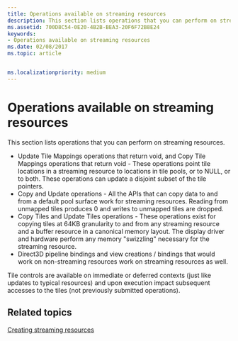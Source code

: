 ```yaml
---
title: Operations available on streaming resources
description: This section lists operations that you can perform on streaming resources.
ms.assetid: 700D8C54-0E20-4B2B-BEA3-20F6F72B8E24
keywords:
- Operations available on streaming resources
ms.date: 02/08/2017
ms.topic: article


ms.localizationpriority: medium
---
```

# Operations available on streaming resources


This section lists operations that you can perform on streaming resources.

-   Update Tile Mappings operations that return void, and Copy Tile Mappings operations that return void - These operations point tile locations in a streaming resource to locations in tile pools, or to NULL, or to both. These operations can update a disjoint subset of the tile pointers.
-   Copy and Update operations - All the APIs that can copy data to and from a default pool surface work for streaming resources. Reading from unmapped tiles produces 0 and writes to unmapped tiles are dropped.
-   Copy Tiles and Update Tiles operations - These operations exist for copying tiles at 64KB granularity to and from any streaming resource and a buffer resource in a canonical memory layout. The display driver and hardware perform any memory "swizzling" necessary for the streaming resource.
-   Direct3D pipeline bindings and view creations / bindings that would work on non-streaming resources work on streaming resources as well.

Tile controls are available on immediate or deferred contexts (just like updates to typical resources) and upon execution impact subsequent accesses to the tiles (not previously submitted operations).

## <span id="related-topics"></span>Related topics


[Creating streaming resources](creating-streaming-resources.md)

 

 




